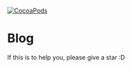 [![CocoaPods](https://img.shields.io/badge/author-chenyanfei-blue.svg)]()
# Blog

If this is to help you, please give a star :D
